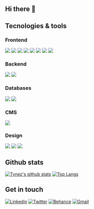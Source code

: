 ## Hi there 👋

<!--
**Tynez/Tynez** is a ✨ _special_ ✨ repository because its `README.md` (this file) appears on your GitHub profile.

Here are some ideas to get you started:

- 🔭 I’m currently working on ...
- 🌱 I’m currently learning ...
- 👯 I’m looking to collaborate on ...
- 🤔 I’m looking for help with ...
- 💬 Ask me about ...
- 📫 How to reach me: ...
- 😄 Pronouns: ...
- ⚡ Fun fact: ...
-->
## Tecnologies & tools
### Frontend
![](https://img.shields.io/badge/HTML5-E34F26?style=flat&logo=html5&logoColor=white&color=E34F26)
![](https://img.shields.io/badge/CSS3-1572B6?style=flat&logo=html5&logoColor=white&color=1572B6)
![](https://img.shields.io/badge/Sass-CC6699?style=flat&logo=sass&logoColor=white&color=CC6699)
![](https://img.shields.io/badge/Bootstrap-563D7C?style=flat&logo=bootstrap&logoColor=white&color=563D7C)
![](https://img.shields.io/badge/JavaScript-F7DF1E?style=flat&logo=javascript&logoColor=black&color=F7DF1E)
![](https://img.shields.io/badge/Typescript-007ACC?style=flat&logo=typescript&logoColor=white&color=007ACC)
![](https://img.shields.io/badge/Angular-DD0031?style=flat&logo=angular&logoColor=white&color=DD0031)
![](https://img.shields.io/badge/React-61DAFB?style=flat&logo=react&logoColor=white&color=61DAFB)

### Backend
![](https://img.shields.io/badge/Java-007396?style=flat&logo=java&logoColor=white&color=007396)
![](https://img.shields.io/badge/Node-339933?style=flat&logo=node.js&logoColor=white&color=339933)

### Databases
![](https://img.shields.io/badge/Mysql-4479A1?style=flat&logo=mysql&logoColor=white&color=4479A1)
![](https://img.shields.io/badge/MongoDB-47A248?style=flat&logo=mongodb&logoColor=white&color=47A248)

### CMS
![](https://img.shields.io/badge/Wordpress-21759B?style=flat&logo=wordpress&logoColor=white&color=21759B)

### Design
![](https://img.shields.io/badge/Photoshop-31A8FF?style=flat&logo=adobe-photoshop&logoColor=white&color=31A8FF)
![](https://img.shields.io/badge/Illustrator-FF9A00?style=flat&logo=adobe-illustrator&logoColor=white&color=FF9A00)
![](https://img.shields.io/badge/AdobeXD-FF26BE?style=flat&logo=adobe-xd&logoColor=white&color=FF26BE)

## Github stats
[![Tynez's github stats](https://github-readme-stats.vercel.app/api?username=Tynez&show_icons=true)](https://github.com/anuraghazra/github-readme-stats)
[![Top Langs](https://github-readme-stats.vercel.app/api/top-langs/?username=Tynez)](https://github.com/anuraghazra/github-readme-stats)


## Get in touch
[![Linkedin](https://img.shields.io/badge/Linkedin-blue?style=flat&logo=linkedin&labelColor=blue)](https://www.linkedin.com/in/alextynez/)
[![Twitter](https://img.shields.io/badge/Twitter-1DA1F2?style=flat&logo=twitter&labelColor=1DA1F2&logoColor=white)](https://twitter.com/Alex_Tynez)
[![Behance](https://img.shields.io/badge/Behance-1769FF?style=flat&logo=behance&labelColor=1769FF)](https://www.behance.net/alextynez)
[![Gmail](https://img.shields.io/badge/Gmail-white?style=flat&logo=gmail&labelColor=white)](mailto:alejandro.mtnez13@gmail.com)



